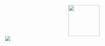
<div id="header" align="center">
  <img src="https://media.giphy.com/media/QDjpIL6oNCVZ4qzGs7/giphy.gif" width="100"/>
</div>

<div id= "badges">
<img src = "https://img.shields.io/badge/LinkedIn-blue?logo=linkedin&logoColor=white&style=for-the-badge"/>
  
</div>

